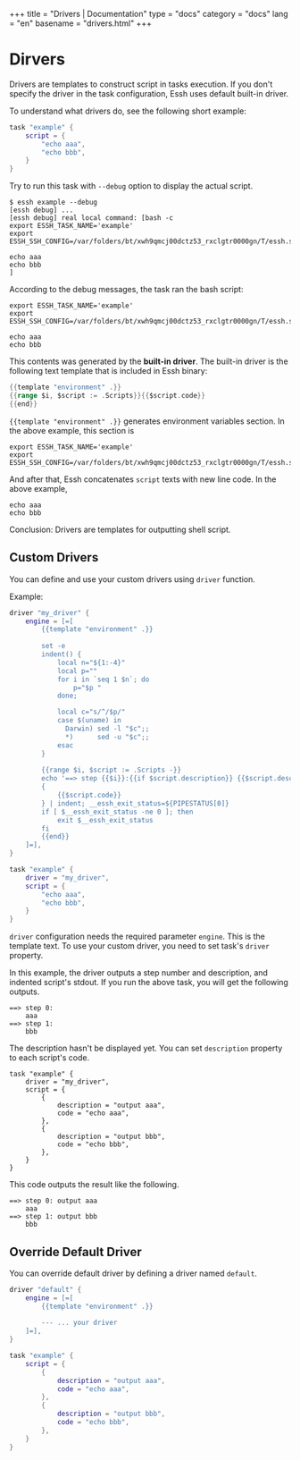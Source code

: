 +++
title = "Drivers | Documentation"
type = "docs"
category = "docs"
lang = "en"
basename = "drivers.html"
+++

# Dirvers

Drivers are templates to construct script in tasks execution.
If you don't specify the driver in the task configuration, Essh uses default built-in driver.

To understand what drivers do, see the following short example:

~~~lua
task "example" {
    script = {
        "echo aaa",
        "echo bbb",
    }
}
~~~

Try to run this task with `--debug` option to display the actual script.

~~~
$ essh example --debug
[essh debug] ...
[essh debug] real local command: [bash -c
export ESSH_TASK_NAME='example'
export ESSH_SSH_CONFIG=/var/folders/bt/xwh9qmcj00dctz53_rxclgtr0000gn/T/essh.ssh_config.544434412

echo aaa
echo bbb
]
~~~

According to the debug messages, the task ran the bash script:

~~~
export ESSH_TASK_NAME='example'
export ESSH_SSH_CONFIG=/var/folders/bt/xwh9qmcj00dctz53_rxclgtr0000gn/T/essh.ssh_config.544434412

echo aaa
echo bbb
~~~

This contents was generated by the **built-in driver**. The built-in driver is the following text template that is included in Essh binary:

~~~go
{{template "environment" .}}
{{range $i, $script := .Scripts}}{{$script.code}}
{{end}}
~~~

`{{template "environment" .}}` generates environment variables section. In the above example, this section is

~~~
export ESSH_TASK_NAME='example'
export ESSH_SSH_CONFIG=/var/folders/bt/xwh9qmcj00dctz53_rxclgtr0000gn/T/essh.ssh_config.544434412
~~~

And after that, Essh concatenates `script` texts with new line code. In the above example,

~~~
echo aaa
echo bbb
~~~

Conclusion: Drivers are templates for outputting shell script.

## Custom Drivers

You can define and use your custom drivers using `driver` function.

Example:

~~~lua
driver "my_driver" {
    engine = [=[
        {{template "environment" .}}
        
        set -e
        indent() {
            local n="${1:-4}"
            local p=""
            for i in `seq 1 $n`; do
                p="$p "
            done;

            local c="s/^/$p/"
            case $(uname) in
              Darwin) sed -l "$c";;
              *)      sed -u "$c";;
            esac
        }
        
        {{range $i, $script := .Scripts -}}
        echo '==> step {{$i}}:{{if $script.description}} {{$script.description}}{{end}}'
        { 
            {{$script.code}} 
        } | indent; __essh_exit_status=${PIPESTATUS[0]}
        if [ $__essh_exit_status -ne 0 ]; then
            exit $__essh_exit_status
        fi
        {{end}}
    ]=],
}

task "example" {
    driver = "my_driver",
    script = {
        "echo aaa",
        "echo bbb",
    }
}
~~~

`driver` configuration needs the required parameter `engine`. This is the template text.
To use your custom driver, you need to set task's `driver` property.

In this example, the driver outputs a step number and description, and indented script's stdout. If you run the above task, you will get the following outputs.

~~~
==> step 0:
    aaa
==> step 1:
    bbb
~~~

The description hasn't be displayed yet. You can set `description` property to each script's code.

~~~
task "example" {
    driver = "my_driver",
    script = {
        {
            description = "output aaa",
            code = "echo aaa",
        },
        {
            description = "output bbb",
            code = "echo bbb",
        },
    }
}
~~~

This code outputs the result like the following.

~~~
==> step 0: output aaa
    aaa
==> step 1: output bbb
    bbb
~~~

## Override Default Driver

You can override default driver by defining a driver named `default`.

~~~lua
driver "default" {
    engine = [=[
        {{template "environment" .}}
        
        --- ... your driver
    ]=],
}

task "example" {
    script = {
        {
            description = "output aaa",
            code = "echo aaa",
        },
        {
            description = "output bbb",
            code = "echo bbb",
        },
    }
}
~~~

